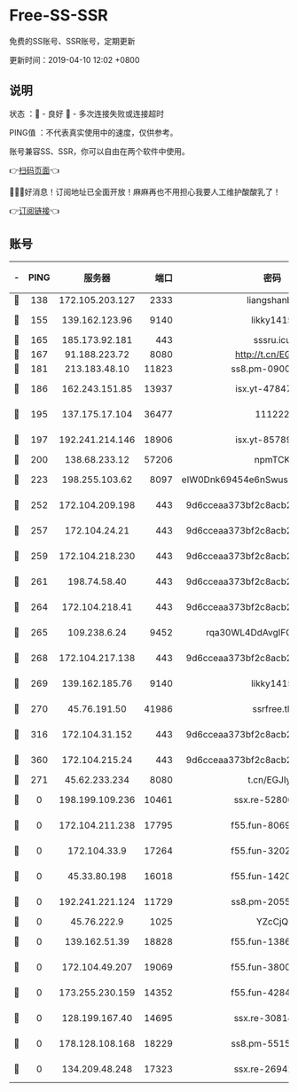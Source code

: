 # Free-SS-SSR

免费的SS账号、SSR账号，定期更新

更新时间：2019-04-10 12:02 +0800

## 说明

状态     ：🙂 - 良好 🙁 - 多次连接失败或连接超时

PING值   ：不代表真实使用中的速度，仅供参考。

账号兼容SS、SSR，你可以自由在两个软件中使用。

👉[扫码页面](https://liesauer.github.io/Free-SS-SSR/)👈

🎉🎉🎉好消息！订阅地址已全面开放！麻麻再也不用担心我要人工维护酸酸乳了！

👉[订阅链接](https://www.liesauer.net/yogurt/subscribe?ACCESS_TOKEN=DAYxR3mMaZAsaqUb)👈

## 账号

|-|PING|服务器|端口|密码|加密方式|区域|
|:----:|:----:|:-----:|-----:|:----:|:----:|:----:|
|🙂|138|172.105.203.127|2333|liangshanbo|chacha20|JP|
|🙂|155|139.162.123.96|9140|likky1415|aes-256-cfb|JP|
|🙂|165|185.173.92.181|443|sssru.icu|rc4-md5|RU|
|🙂|167|91.188.223.72|8080|http://t.cn/EGJIyrl|rc4-md5|RU|
|🙂|181|213.183.48.10|11823|ss8.pm-09004026|rc4-md5|RU|
|🙂|186|162.243.151.85|13937|isx.yt-47847621|aes-256-cfb|US|
|🙂|195|137.175.17.104|36477|111222|aes-256-cfb|US|
|🙂|197|192.241.214.146|18906|isx.yt-85789665|aes-256-cfb|US|
|🙂|200|138.68.233.12|57206|npmTCK|rc4-md5|US|
|🙂|223|198.255.103.62|8097|eIW0Dnk69454e6nSwuspv9DmS201tQ0D|aes-256-cfb|US|
|🙂|252|172.104.209.198|443|9d6cceaa373bf2c8acb22e60b6a58be6|aes-256-cfb|US|
|🙂|257|172.104.24.21|443|9d6cceaa373bf2c8acb22e60b6a58be6|aes-256-cfb|US|
|🙂|259|172.104.218.230|443|9d6cceaa373bf2c8acb22e60b6a58be6|aes-256-cfb|US|
|🙂|261|198.74.58.40|443|9d6cceaa373bf2c8acb22e60b6a58be6|aes-256-cfb|US|
|🙂|264|172.104.218.41|443|9d6cceaa373bf2c8acb22e60b6a58be6|aes-256-cfb|US|
|🙂|265|109.238.6.24|9452|rqa30WL4DdAvgIFG6Fs3znzTa|aes-256-cfb|FR|
|🙂|268|172.104.217.138|443|9d6cceaa373bf2c8acb22e60b6a58be6|aes-256-cfb|US|
|🙂|269|139.162.185.76|9140|likky1415|aes-256-cfb|DE|
|🙂|270|45.76.191.50|41986|ssrfree.tk|aes-256-cfb|SG|
|🙂|316|172.104.31.152|443|9d6cceaa373bf2c8acb22e60b6a58be6|aes-256-cfb|US|
|🙂|360|172.104.215.24|443|9d6cceaa373bf2c8acb22e60b6a58be6|aes-256-cfb|US|
|🙂|271|45.62.233.234|8080|t.cn/EGJIyrl|rc4-md5|CA|
|🙁|0|198.199.109.236|10461|ssx.re-52800704|aes-256-cfb|US|
|🙁|0|172.104.211.238|17795|f55.fun-80693002|aes-256-cfb|US|
|🙁|0|172.104.33.9|17264|f55.fun-32023519|aes-256-cfb|SG|
|🙁|0|45.33.80.198|16018|f55.fun-14203121|aes-256-cfb|US|
|🙁|0|192.241.221.124|11729|ss8.pm-20551388|aes-256-cfb|US|
|🙁|0|45.76.222.9|1025|YZcCjQ|rc4-md5|JP|
|🙁|0|139.162.51.39|18828|f55.fun-13867294|aes-256-cfb|SG|
|🙁|0|172.104.49.207|19069|f55.fun-38005392|aes-256-cfb|SG|
|🙁|0|173.255.230.159|14352|f55.fun-42849450|aes-256-cfb|US|
|🙁|0|128.199.167.40|14695|ssx.re-30814768|aes-256-cfb|SG|
|🙁|0|178.128.108.168|18229|ss8.pm-55151453|aes-256-cfb|SG|
|🙁|0|134.209.48.248|17323|ssx.re-26942961|aes-256-cfb|US|
